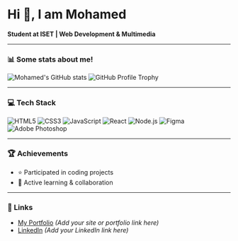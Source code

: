# Hi 👋, I am Mohamed

**Student at ISET | Web Development & Multimedia**

---

### 📊 Some stats about me!
![Mohamed's GitHub stats](https://github-readme-stats.vercel.app/api?username=mohamed&show_icons=true)
![GitHub Profile Trophy](https://github-profile-trophy.vercel.app/?username=mohamed)

---

### 💻 Tech Stack
![HTML5](https://img.shields.io/badge/HTML5-e34c26?logo=html5&logoColor=white)
![CSS3](https://img.shields.io/badge/CSS3-264de4?logo=css3&logoColor=white)
![JavaScript](https://img.shields.io/badge/JavaScript-f7e018?logo=javascript&logoColor=black)
![React](https://img.shields.io/badge/React-20232a?logo=react&logoColor=61DAFB)
![Node.js](https://img.shields.io/badge/Node.js-43853d?logo=node-dot-js&logoColor=white)
![Figma](https://img.shields.io/badge/Figma-333?logo=figma&logoColor=white)
![Adobe Photoshop](https://img.shields.io/badge/Adobe%20Photoshop-0078d7?logo=adobe-photoshop&logoColor=white)

---

### 🏆 Achievements
- ⭐ Participated in coding projects
- 💬 Active learning & collaboration

---

### 🔗 Links
- [My Portfolio](#) *(Add your site or portfolio link here)*
- [LinkedIn](#) *(Add your LinkedIn link here)*
